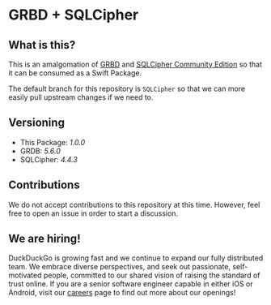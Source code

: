 # GRBD + SQLCipher 

## What is this?
This is an amalgomation of [GRBD](https://github.com/groue/GRDB.swift) and [SQLCipher Community Edition](https://www.zetetic.net/sqlcipher/open-source/) so that it can be consumed as a Swift Package.

The default branch for this repository is `SQLCipher` so that we can more easily pull upstream changes if we need to.

## Versioning

* This Package: *1.0.0*
* GRDB: *5.6.0*
* SQLCipher: *4.4.3*

## Contributions
We do not accept contributions to this repository at this time.  However, feel free to open an issue in order to start a discussion.

## We are hiring!
DuckDuckGo is growing fast and we continue to expand our fully distributed team. We embrace diverse perspectives, and seek out passionate, self-motivated people, committed to our shared vision of raising the standard of trust online. If you are a senior software engineer capable in either iOS or Android, visit our [careers](https://duckduckgo.com/hiring/#open) page to find out more about our openings!
